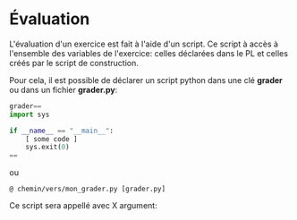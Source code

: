 # Évaluation

L'évaluation d'un exercice est fait à l'aide d'un script. Ce script à accès à l'ensemble
des variables de l'exercice: celles déclarées dans le PL et celles créés par le script
de construction.

Pour cela, il est possible de déclarer un script python dans une clé **grader**
ou dans un fichier **grader.py**:

```python
grader==
import sys

if __name__ == "__main__":
    [ some code ]
    sys.exit(0)
==
```

ou

```
@ chemin/vers/mon_grader.py [grader.py]
```


Ce script sera appellé avec X argument:
